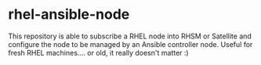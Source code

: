 # rhel-ansible-node
This repository is able to subscribe a RHEL node into RHSM or Satellite and configure the node to be managed by an Ansible controller node. Useful for fresh RHEL machines.... or old, it really doesn't matter :)
